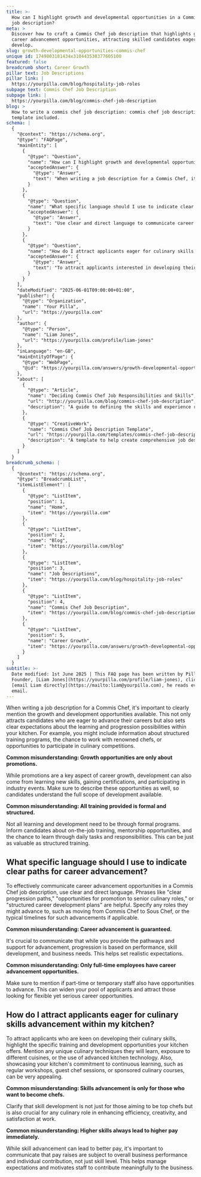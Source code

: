 ```yaml
---
title: >-
  How can I highlight growth and developmental opportunities in a Commis Chef
  job description?
meta: >
  Discover how to craft a Commis Chef job description that highlights growth and
  career advancement opportunities, attracting skilled candidates eager to
  develop.
slug: growth-developmental-opportunities-commis-chef
unique id: 1749803181434x310443538377605100
featured: false
breadcrumb short: Career Growth
pillar text: Job Descriptions
pillar link: |
  https://yourpilla.com/blog/hospitality-job-roles
subpage text: Commis Chef Job Description
subpage link: |
  https://yourpilla.com/blog/commis-chef-job-description
blog: >
  How to write a commis chef job description: commis chef job description
  template included.
schema: |
  {
    "@context": "https://schema.org",
    "@type": "FAQPage",
    "mainEntity": [
      {
        "@type": "Question",
        "name": "How can I highlight growth and developmental opportunities in a Commis Chef job description?",
        "acceptedAnswer": {
          "@type": "Answer",
          "text": "When writing a job description for a Commis Chef, it's important to mention the growth and development opportunities available clearly. Include information about structured training programs, the chance to work with renowned chefs, or opportunities to participate in culinary competitions. Additionally, describe informal learning opportunities like on-the-job training, mentorship, and the value of daily tasks in skill development."
        }
      },
      {
        "@type": "Question",
        "name": "What specific language should I use to indicate clear paths for career advancement in a Commis Chef job description?",
        "acceptedAnswer": {
          "@type": "Answer",
          "text": "Use clear and direct language to communicate career advancement opportunities in a Commis Chef job description. Phrases like 'clear progression paths,' 'opportunities for promotion to senior culinary roles,' or 'structured career development plans' are effective. Also, specify potential roles they might advance to and the typical timelines for such advancements if applicable."
        }
      },
      {
        "@type": "Question",
        "name": "How do I attract applicants eager for culinary skills advancement within my kitchen?",
        "acceptedAnswer": {
          "@type": "Answer",
          "text": "To attract applicants interested in developing their culinary skills, highlight training and development opportunities your kitchen offers. Mention unique culinary techniques they will learn, exposure to different cuisines, or usage of advanced kitchen technology. Showcase your commitment to continuous learning through regular workshops, guest chef sessions, or sponsored culinary courses."
        }
      }
    ],
    "dateModified": "2025-06-01T09:00:00+01:00",
    "publisher": {
      "@type": "Organization",
      "name": "Your Pilla",
      "url": "https://yourpilla.com"
    },
    "author": {
      "@type": "Person",
      "name": "Liam Jones",
      "url": "https://yourpilla.com/profile/liam-jones"
    },
    "inLanguage": "en-GB",
    "mainEntityOfPage": {
      "@type": "WebPage",
      "@id": "https://yourpilla.com/answers/growth-developmental-opportunities-commis-chef"
    },
    "about": [
      {
        "@type": "Article",
        "name": "Deciding Commis Chef Job Responsibilities and Skills",
        "url": "http://yourpilla.com/blog/commis-chef-job-description",
        "description": "A guide to defining the skills and experience required from a Commis Chef."
      },
      {
        "@type": "CreativeWork",
        "name": "Commis Chef Job Description Template",
        "url": "https://yourpilla.com/templates/commis-chef-job-description",
        "description": "A template to help create comprehensive job descriptions for Commis Chef positions."
      }
    ]
  }
breadcrumb_schema: |
  {
    "@context": "https://schema.org",
    "@type": "BreadcrumbList",
    "itemListElement": [
      {
        "@type": "ListItem",
        "position": 1,
        "name": "Home",
        "item": "https://yourpilla.com"
      },
      {
        "@type": "ListItem",
        "position": 2,
        "name": "Blog",
        "item": "https://yourpilla.com/blog"
      },
      {
        "@type": "ListItem",
        "position": 3,
        "name": "Job Descriptions",
        "item": "https://yourpilla.com/blog/hospitality-job-roles"
      },
      {
        "@type": "ListItem",
        "position": 4,
        "name": "Commis Chef Job Description",
        "item": "https://yourpilla.com/blog/commis-chef-job-description"
      },
      {
        "@type": "ListItem",
        "position": 5,
        "name": "Career Growth",
        "item": "https://yourpilla.com/answers/growth-developmental-opportunities-commis-chef"
      }
    ]
  }
subtitle: >-
  Date modified: 1st June 2025 | This FAQ page has been written by Pilla
  Founder, [Liam Jones](https://yourpilla.com/profile/liam-jones), click to
  [email Liam directly](https://mailto:liam@yourpilla.com), he reads every
  email.
---
```

When writing a job description for a Commis Chef, it's important to clearly mention the growth and development opportunities available. This not only attracts candidates who are eager to advance their careers but also sets clear expectations about the learning and progression possibilities within your kitchen. For example, you might include information about structured training programs, the chance to work with renowned chefs, or opportunities to participate in culinary competitions.

**Common misunderstanding: Growth opportunities are only about promotions.**

While promotions are a key aspect of career growth, development can also come from learning new skills, gaining certifications, and participating in industry events. Make sure to describe these opportunities as well, so candidates understand the full scope of development available.

**Common misunderstanding: All training provided is formal and structured.**

Not all learning and development need to be through formal programs. Inform candidates about on-the-job training, mentorship opportunities, and the chance to learn through daily tasks and responsibilities. This can be just as valuable as structured training.

## What specific language should I use to indicate clear paths for career advancement?

To effectively communicate career advancement opportunities in a Commis Chef job description, use clear and direct language. Phrases like "clear progression paths," "opportunities for promotion to senior culinary roles," or "structured career development plans" are helpful. Specify any roles they might advance to, such as moving from Commis Chef to Sous Chef, or the typical timelines for such advancements if applicable.

**Common misunderstanding: Career advancement is guaranteed.**

It's crucial to communicate that while you provide the pathways and support for advancement, progression is based on performance, skill development, and business needs. This helps set realistic expectations.

**Common misunderstanding: Only full-time employees have career advancement opportunities.**

Make sure to mention if part-time or temporary staff also have opportunities to advance. This can widen your pool of applicants and attract those looking for flexible yet serious career opportunities.

## How do I attract applicants eager for culinary skills advancement within my kitchen?

To attract applicants who are keen on developing their culinary skills, highlight the specific training and development opportunities your kitchen offers. Mention any unique culinary techniques they will learn, exposure to different cuisines, or the use of advanced kitchen technology. Also, showcasing your kitchen's commitment to continuous learning, such as regular workshops, guest chef sessions, or sponsored culinary courses, can be very appealing.

**Common misunderstanding: Skills advancement is only for those who want to become chefs.**

Clarify that skill development is not just for those aiming to be top chefs but is also crucial for any culinary role in enhancing efficiency, creativity, and satisfaction at work.

**Common misunderstanding: Higher skills always lead to higher pay immediately.**

While skill advancement can lead to better pay, it's important to communicate that pay raises are subject to overall business performance and individual contribution, not just skill level. This helps manage expectations and motivates staff to contribute meaningfully to the business.
